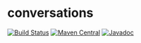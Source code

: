 # conversations
[![Build Status](https://api.travis-ci.org/maximilientyc/conversations.svg)](https://travis-ci.org/maximilientyc/conversations)
[![Maven Central](https://maven-badges.herokuapp.com/maven-central/com.github.maximilientyc/conversations/badge.svg)](https://maven-badges.herokuapp.com/maven-central/com.github.maximilientyc/conversations)
[![Javadoc](https://javadoc.io/badge/com.github.maximilientyc/conversations.svg)](http://www.javadoc.io/doc/com.github.maximilientyc/conversations)

